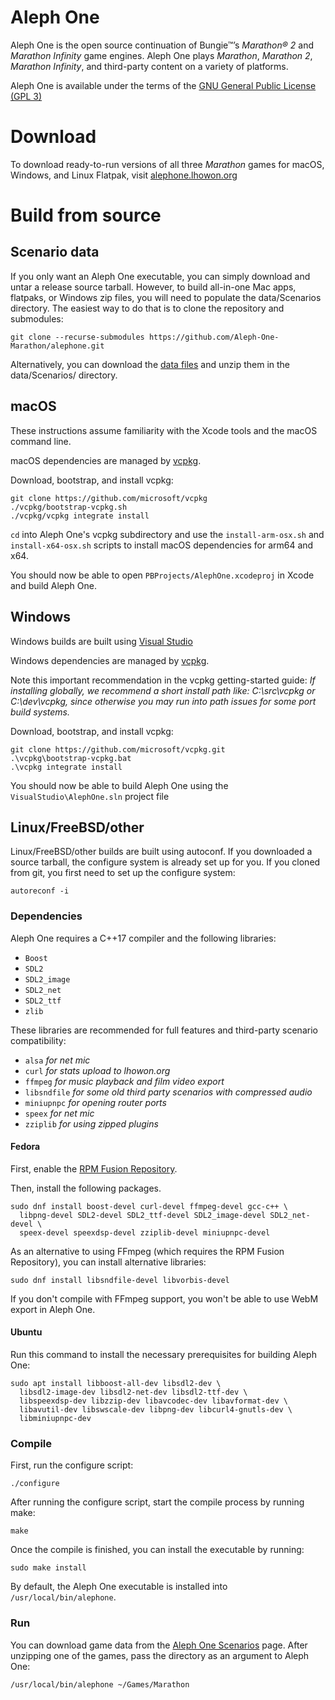 # Aleph One

Aleph One is the open source continuation of Bungie™’s _Marathon® 2_ and _Marathon Infinity_ game engines. Aleph One plays _Marathon_, _Marathon 2_, _Marathon Infinity_, and third-party content on a variety of platforms.

Aleph One is available under the terms of the [GNU General Public License (GPL 3)](http://www.gnu.org/licenses/gpl-3.0.html)

# Download

To download ready-to-run versions of all three _Marathon_ games for macOS,
Windows, and Linux Flatpak, visit
[alephone.lhowon.org](https://alephone.lhowon.org)

# Build from source

## Scenario data

If you only want an Aleph One executable, you can simply download and untar a release source tarball. However, to build all-in-one Mac apps, flatpaks, or Windows zip files, you will need to populate the data/Scenarios directory. The easiest way to do that is to clone the repository and submodules:

    git clone --recurse-submodules https://github.com/Aleph-One-Marathon/alephone.git

Alternatively, you can download the [data files](https://alephone.lhowon.org/scenarios.html) and unzip them in the data/Scenarios/ directory.

## macOS

These instructions assume familiarity with the Xcode tools and the macOS command line.

macOS dependencies are managed by [vcpkg](https://github.com/microsoft/vcpkg).

Download, bootstrap, and install vcpkg:

    git clone https://github.com/microsoft/vcpkg
    ./vcpkg/bootstrap-vcpkg.sh
    ./vcpkg/vcpkg integrate install

`cd` into Aleph One's vcpkg subdirectory and use the `install-arm-osx.sh` and `install-x64-osx.sh` scripts to install macOS dependencies for arm64 and x64.

You should now be able to open `PBProjects/AlephOne.xcodeproj` in Xcode and build Aleph One.

## Windows

Windows builds are built using [Visual Studio](https://visualstudio.microsoft.com/vs/)

Windows dependencies are managed by [vcpkg](https://github.com/microsoft/vcpkg).

Note this important recommendation in the vcpkg getting-started guide: _If installing globally, we recommend a short install path like: C:\src\vcpkg or C:\dev\vcpkg, since otherwise you may run into path issues for some port build systems._

Download, bootstrap, and install vcpkg:

    git clone https://github.com/microsoft/vcpkg.git
    .\vcpkg\bootstrap-vcpkg.bat
    .\vcpkg integrate install

You should now be able to build Aleph One using the `VisualStudio\AlephOne.sln` project file

## Linux/FreeBSD/other

Linux/FreeBSD/other builds are built using autoconf. If you downloaded a source tarball, the configure system is already set up for you. If you cloned from git, you first need to set up the configure system:

    autoreconf -i

### Dependencies

Aleph One requires a C++17 compiler and the following libraries:

+ `Boost`
+ `SDL2`
+ `SDL2_image`
+ `SDL2_net`
+ `SDL2_ttf`
+ `zlib`

These libraries are recommended for full features and third-party scenario compatibility:

+ `alsa` _for net mic_
+ `curl` _for stats upload to lhowon.org_
+ `ffmpeg` _for music playback and film video export_
+ `libsndfile` _for some old third party scenarios with compressed audio_
+ `miniupnpc` _for opening router ports_
+ `speex` _for net mic_
+ `zziplib` _for using zipped plugins_

#### Fedora

First, enable the [RPM Fusion Repository](http://rpmfusion.org/Configuration).

Then, install the following packages.

    sudo dnf install boost-devel curl-devel ffmpeg-devel gcc-c++ \
      libpng-devel SDL2-devel SDL2_ttf-devel SDL2_image-devel SDL2_net-devel \
      speex-devel speexdsp-devel zziplib-devel miniupnpc-devel

As an alternative to using FFmpeg (which requires the RPM Fusion Repository), you can install alternative libraries:

    sudo dnf install libsndfile-devel libvorbis-devel

If you don't compile with FFmpeg support, you won't be able to use WebM export in Aleph One.

#### Ubuntu

Run this command to install the necessary prerequisites for building Aleph One:

    sudo apt install libboost-all-dev libsdl2-dev \
      libsdl2-image-dev libsdl2-net-dev libsdl2-ttf-dev \
      libspeexdsp-dev libzzip-dev libavcodec-dev libavformat-dev \
      libavutil-dev libswscale-dev libpng-dev libcurl4-gnutls-dev \
	  libminiupnpc-dev
	  
### Compile

First, run the configure script:

    ./configure

After running the configure script, start the compile process by running make:

    make

Once the compile is finished, you can install the executable by running:

    sudo make install

By default, the Aleph One executable is installed into `/usr/local/bin/alephone`.

### Run

You can download game data from the [Aleph One Scenarios](https://alephone.lhowon.org/scenarios.html) page. After unzipping one of the games, pass the directory as an argument to Aleph One:

    /usr/local/bin/alephone ~/Games/Marathon

